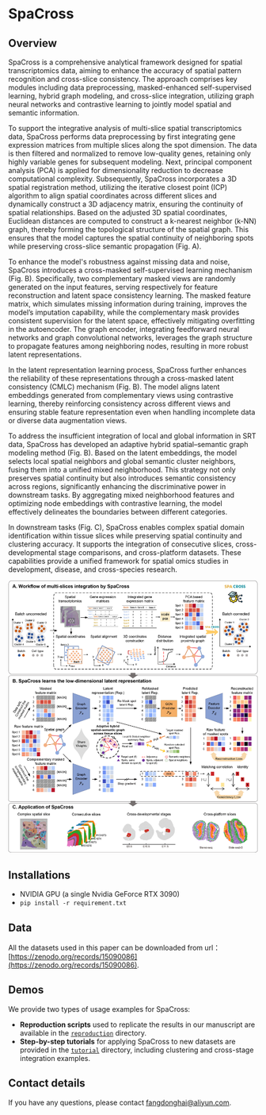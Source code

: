 # SpaCross
## Overview
SpaCross is a comprehensive analytical framework designed for spatial transcriptomics data, aiming to enhance the accuracy of spatial pattern recognition and cross-slice consistency. The approach comprises key modules including data preprocessing, masked-enhanced self-supervised learning, hybrid graph modeling, and cross-slice integration, utilizing graph neural networks and contrastive learning to jointly model spatial and semantic information. 

To support the integrative analysis of multi-slice spatial transcriptomics data, SpaCross performs data preprocessing by first integrating gene expression matrices from multiple slices along the spot dimension. The data is then filtered and normalized to remove low-quality genes, retaining only highly variable genes for subsequent modeling. Next, principal component analysis (PCA) is applied for dimensionality reduction to decrease computational complexity. Subsequently, SpaCross incorporates a 3D spatial registration method, utilizing the iterative closest point (ICP) algorithm to align spatial coordinates across different slices and dynamically construct a 3D adjacency matrix, ensuring the continuity of spatial relationships. Based on the adjusted 3D spatial coordinates, Euclidean distances are computed to construct a k-nearest neighbor (k-NN) graph, thereby forming the topological structure of the spatial graph. This ensures that the model captures the spatial continuity of neighboring spots while preserving cross-slice semantic propagation (Fig. A). 

To enhance the model's robustness against missing data and noise, SpaCross introduces a cross-masked self-supervised learning mechanism (Fig. B). Specifically, two complementary masked views are randomly generated on the input features, serving respectively for feature reconstruction and latent space consistency learning. The masked feature matrix, which simulates missing information during training, improves the model’s imputation capability, while the complementary mask provides consistent supervision for the latent space, effectively mitigating overfitting in the autoencoder. The graph encoder, integrating feedforward neural networks and graph convolutional networks, leverages the graph structure to propagate features among neighboring nodes, resulting in more robust latent representations.

In the latent representation learning process, SpaCross further enhances the reliability of these representations through a cross-masked latent consistency (CMLC) mechanism (Fig. B). The model aligns latent embeddings generated from complementary views using contrastive learning, thereby reinforcing consistency across different views and ensuring stable feature representation even when handling incomplete data or diverse data augmentation views.

To address the insufficient integration of local and global information in SRT data, SpaCross has developed an adaptive hybrid spatial–semantic graph modeling method (Fig. B). Based on the latent embeddings, the model selects local spatial neighbors and global semantic cluster neighbors, fusing them into a unified mixed neighborhood. This strategy not only preserves spatial continuity but also introduces semantic consistency across regions, significantly enhancing the discriminative power in downstream tasks. By aggregating mixed neighborhood features and optimizing node embeddings with contrastive learning, the model effectively delineates the boundaries between different categories. 

In downstream tasks (Fig. C),  SpaCross enables complex spatial domain identification within tissue slices while preserving spatial continuity and clustering accuracy. It supports the integration of consecutive slices, cross-developmental stage comparisons, and cross-platform datasets. These capabilities provide a unified framework for spatial omics studies in development, disease, and cross-species research. 

![Overview.jpg](Overview.jpg)

## Installations
- NVIDIA GPU (a single Nvidia GeForce RTX 3090)
- `pip install -r requirement.txt`

## Data
All the datasets used in this paper can be downloaded from url：[https://zenodo.org/records/15090086](https://zenodo.org/records/15090086).

## Demos
We provide two types of usage examples for SpaCross:
- **Reproduction scripts** used to replicate the results in our manuscript are available in the [`reproduction`](reproduction) directory.
- **Step-by-step tutorials** for applying SpaCross to new datasets are provided in the [`tutorial`](tutorial) directory, including clustering and cross-stage integration examples.


## Contact details
If you have any questions, please contact fangdonghai@aliyun.com.
